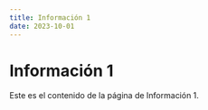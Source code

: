 ```yaml
---
title: Información 1
date: 2023-10-01
---
```


# Información 1

Este es el contenido de la página de Información 1.